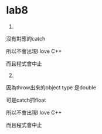 # lab8
1.
沒有對應的catch

所以不會出現I love C++

而且程式會中止




2.
因為throw出來的object type 是double

可是catch抓float

所以不會出現I love C++

而且程式會中止
